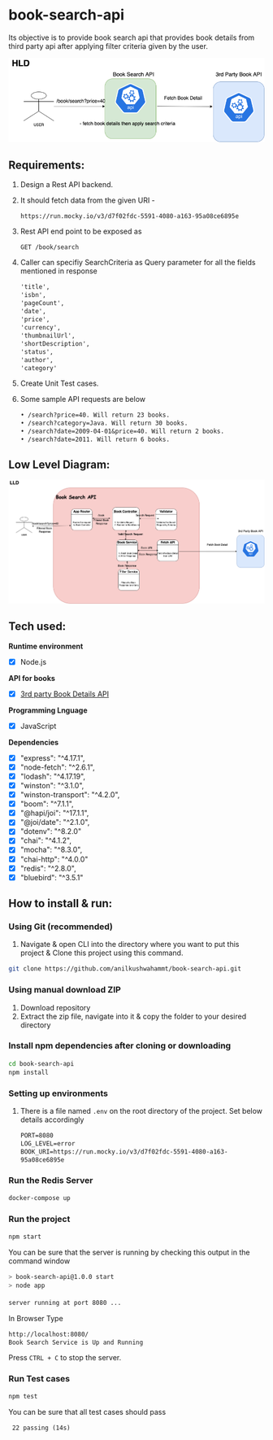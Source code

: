 # book-search-api
Its objective is to provide book search api that provides book details from third party api after applying filter criteria given by the user.

![](bc.drawio.png)

## Requirements:

1. Design a Rest API backend.

2. It should fetch data from the given URI - 

   ```api
   https://run.mocky.io/v3/d7f02fdc-5591-4080-a163-95a08ce6895e
   ```

3. Rest API end point to be exposed as

   ```
   GET /book/search
   ```

4. Caller can specifiy SearchCriteria as Query parameter for all the fields mentioned in response

   ```
   'title',
   'isbn',
   'pageCount',
   'date',
   'price',
   'currency',
   'thumbnailUrl',
   'shortDescription',
   'status',
   'author',
   'category'
   ```

5. Create Unit Test cases.

6. Some sample API requests are below

   ```
   • /search?price=40. Will return 23 books.
   • /search?category=Java. Will return 30 books.
   • /search?date=2009-04-01&price=40. Will return 2 books.
   • /search?date=2011. Will return 6 books.
   ```

## Low Level Diagram:

![](lld.png)

## Tech used:

**Runtime environment**

- [x] Node.js

**API for books**

- [x] [3rd party Book Details API](https://run.mocky.io/v3/d7f02fdc-5591-4080-a163-95a08ce6895e)

**Programming Lnguage**

- [x] JavaScript

**Dependencies**

- [x] "express": "^4.17.1",
- [x] "node-fetch": "^2.6.1",
- [x]  "lodash": "^4.17.19",
- [x] "winston": "^3.1.0",
- [x] "winston-transport": "^4.2.0",
- [x] "boom": "^7.1.1",
- [x]  "@hapi/joi": "^17.1.1",
- [x] "@joi/date": "^2.1.0",
- [x]  "dotenv": "^8.2.0"
- [x] "chai": "^4.1.2",
- [x] "mocha": "^8.3.0",
- [x] "chai-http": "^4.0.0"
- [x]  "redis": "^2.8.0",
- [x]  "bluebird": "^3.5.1"

## How to install & run:

### Using Git (recommended)

1. Navigate & open CLI into the directory where you want to put this project & Clone this project using this command.

```bash
git clone https://github.com/anilkushwahammt/book-search-api.git
```

### Using manual download ZIP

1. Download repository
2. Extract the zip file, navigate into it & copy the folder to your desired directory

### Install npm dependencies after cloning or downloading

```bash
cd book-search-api
npm install
```

### Setting up environments

1. There is a file named `.env` on the root directory of the project. Set below details accordingly

   ```
   PORT=8080
   LOG_LEVEL=error
   BOOK_URI=https://run.mocky.io/v3/d7f02fdc-5591-4080-a163-95a08ce6895e
   ```

### Run the Redis Server

```bash
docker-compose up
```

### Run the project

```bash
npm start
```

You can be sure that the server is running by checking this output in the command window

```bash
> book-search-api@1.0.0 start
> node app

server running at port 8080 ...
```

In Browser Type

```
http://localhost:8080/
Book Search Service is Up and Running
```

Press `CTRL + C` to stop the server.

### Run Test cases 

```bash
npm test
```

You can be sure that all test cases should pass

```
 22 passing (14s)
```



